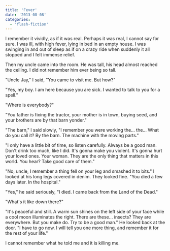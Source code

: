 ```yaml
---
title: 'Fever'
date: '2013-08-08'
categories:
  - 'flash-fiction'
---
```


I remember it vividly, as if it was real. Perhaps it was real, I cannot say for
sure. I was ill, with high fever, lying in bed in an empty house. I was swinging
in and out of sleep as if on a crazy ride when suddenly it all stopped and I
felt immense relief.

Then my uncle came into the room. He was tall, his head almost reached the
ceiling. I did not remember him ever being so tall.

"Uncle Jay," I said, "You came to visit me. But how?"

"Yes, my boy. I am here because you are sick. I wanted to talk to you for a
spell."

"Where is everybody?"

"You father is fixing the tractor, your mother is in town, buying seed, and your
brothers are by that barn yonder."

"The barn," I said slowly, "I remember you were working the... the... What do
you call it? By the barn. The machine with the moving parts."

"I only have a little bit of time, so listen carefully. Always be a good man.
Don't drink too much, like I did. It's gonna make you violent. It's gonna hurt
your loved ones. Your woman. They are the only thing that matters in this world.
You hear? Take good care of them."

"No, uncle, I remember a thing fell on your leg and smashed it to bits." I
looked at his long legs covered in denim. They looked fine. "You died a few days
later. In the hospital."

"Yes," he said seriously, "I died. I came back from the Land of the Dead."

"What's it like down there?"

"It's peaceful and still. A warm sun shines on the left side of your face while
a cool moon illuminates the right. There are these... insects? They are
everywhere. But you make do. Try to be a good man." He looked back at the door.
"I have to go now. I will tell you one more thing, and remember it for the rest
of your life."

I cannot remember what he told me and it is killing me.
